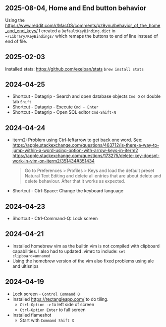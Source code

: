 ## 2025-08-04, Home and End button behavior

Using the https://www.reddit.com/r/MacOS/comments/pz9vnu/behavior_of_the_home_and_end_keys/ I created a
`DefaultKeyBinding.dict` in `~/Library/KeyBindings/` which remaps the buttons to end of line instead of end of file.

## 2025-02-03

Installed stats: https://github.com/exelban/stats
`brew install stats`

## 2024-04-25

* Shortcut - Datagrip - Search and open database objects `Cmd O` or double tab `Shift`
* Shortcut - Datagrip - Execute `Cmd - Enter`
* Shortcut - Datagrip - Open SQL editor `Cmd-Shift-N`

## 2024-04-24
* iterm2: Problem using Ctrl-leftarrow to get back one word. See: https://apple.stackexchange.com/questions/463712/is-there-a-way-to-jump-within-a-word-using-option-with-arrow-keys-in-iterm2
    https://apple.stackexchange.com/questions/173275/delete-key-doesnt-work-in-vim-on-iterm2/351434#351434
    > Go to Preferences > Profiles > Keys and load the default preset Natural Text Editing and delete all entries that are 
    > about delete and delete behaviour. After that it works as expected.
* Shortcut - Ctrl-Space: Change the keyboard language

## 2024-04-23
* Shortcut - Ctrl-Command-Q: Lock screen

## 2024-04-21

* Installed homebrew vim as the builtin vim is not compiled with clipboard capabilities. I also had to updated .vimrc to
include: `set clipboard=unnamed`
* Using the homebrew version of the vim also fixed problems using ale and ultisnips

## 2024-04-19

* Lock screen - `Control Command Q`
* Installed https://rectangleapp.com/ to do tiling. 
    * `Ctrl-Option ->` to left side of screen
    * `Ctrl-Option Enter` to full screen
* Installed flameshot
    * Start with `Command Shift X`
